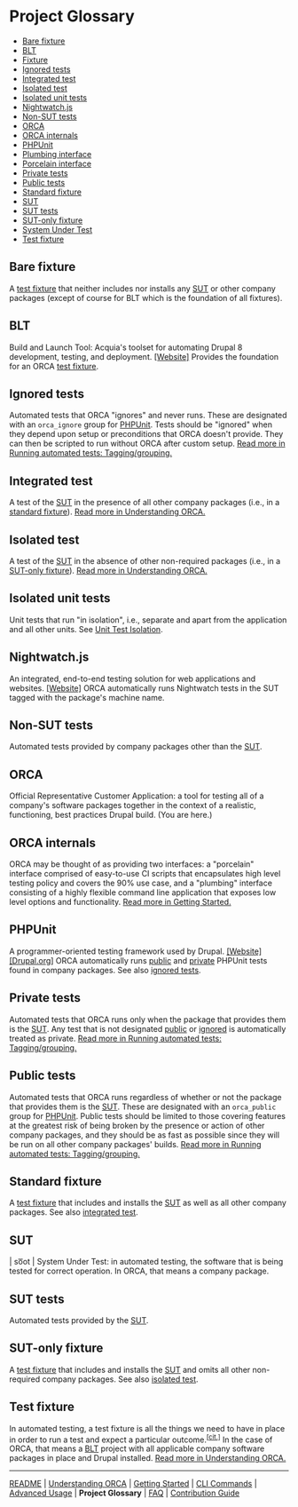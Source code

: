 # Project Glossary

* [Bare fixture](#bare-fixture)
* [BLT](#blt)
* [Fixture](#test-fixture)
* [Ignored tests](#ignored-tests)
* [Integrated test](#integrated-test)
* [Isolated test](#isolated-test)
* [Isolated unit tests](#isolated-unit-tests)
* [Nightwatch.js](#nightwatchjs)
* [Non-SUT tests](#non-sut-tests)
* [ORCA](#orca)
* [ORCA internals](#orca-internals)
* [PHPUnit](#phpunit)
* [Plumbing interface](#orca-internals)
* [Porcelain interface](#orca-internals)
* [Private tests](#private-tests)
* [Public tests](#public-tests)
* [Standard fixture](#standard-fixture)
* [SUT](#sut)
* [SUT tests](#sut-tests)
* [SUT-only fixture](#sut-only-fixture)
* [System Under Test](#sut)
* [Test fixture](#test-fixture)

## Bare fixture

A [test fixture](#test-fixture) that neither includes nor installs any [SUT](#sut) or other company packages (except of course for BLT which is the foundation of all fixtures).

## BLT

Build and Launch Tool: Acquia's toolset for automating Drupal 8 development, testing, and deployment. [[Website]](https://github.com/acquia/blt) Provides the foundation for an ORCA [test fixture](#test-fixture).

## Ignored tests

Automated tests that ORCA "ignores" and never runs. These are designated with an `orca_ignore` group for [PHPUnit](#phpunit). Tests should be "ignored" when they depend upon setup or preconditions that ORCA doesn't provide. They can then be scripted to run without ORCA after custom setup. [Read more in Running automated tests: Tagging/grouping.](getting-started.md#tagginggrouping)

## Integrated test

A test of the [SUT](#sut) in the presence of all other company packages (i.e., in a [standard fixture](#standard-fixture)). [Read more in Understanding ORCA.](understanding-orca.md#automated-tests)

## Isolated test

A test of the [SUT](#sut) in the absence of other non-required packages (i.e., in a [SUT-only fixture](#sut-only-fixture)). [Read more in Understanding ORCA.](understanding-orca.md#automated-tests)

## Isolated unit tests

Unit tests that run "in isolation", i.e., separate and apart from the application and all other units. See [Unit Test Isolation](http://wiki.c2.com/?UnitTestIsolation).

## Nightwatch.js

An integrated, end-to-end testing solution for web applications and websites. [[Website]](https://nightwatchjs.org/) ORCA automatically runs Nightwatch tests in the SUT tagged with the package's machine name.

## Non-SUT tests

Automated tests provided by company packages other than the [SUT](#sut).

## ORCA

Official Representative Customer Application: a tool for testing all of a company's software packages together in the context of a realistic, functioning, best practices Drupal build. (You are here.)

## ORCA internals

ORCA may be thought of as providing two interfaces: a "porcelain" interface comprised of easy-to-use CI scripts that encapsulates high level testing policy and covers the 90% use case, and a "plumbing" interface consisting of a highly flexible command line application that exposes low level options and functionality. [Read more in Getting Started.](getting-started.md)

## PHPUnit

A programmer-oriented testing framework used by Drupal. [[Website]](https://phpunit.de/) [[Drupal.org]](https://www.drupal.org/docs/8/phpunit) ORCA automatically runs [public](#public-tests) and [private](#private-tests) PHPUnit tests found in company packages. See also [ignored tests](#ignored-tests).

## Private tests

Automated tests that ORCA runs only when the package that provides them is the [SUT](#sut). Any test that is not designated [public](#public-tests) or [ignored](#ignored-tests) is automatically treated as private. [Read more in Running automated tests: Tagging/grouping.](getting-started.md#tagginggrouping)

## Public tests

Automated tests that ORCA runs regardless of whether or not the package that provides them is the [SUT](#sut). These are designated with an `orca_public` group for [PHPUnit](#phpunit). Public tests should be limited to those covering features at the greatest risk of being broken by the presence or action of other company packages, and they should be as fast as possible since they will be run on all other company packages' builds. [Read more in Running automated tests: Tagging/grouping.](getting-started.md#tagginggrouping)

## Standard fixture

A [test fixture](#test-fixture) that includes and installs the [SUT](#sut) as well as all other company packages. See also [integrated test](#integrated-test).

## SUT

| so͞ot | System Under Test: in automated testing, the software that is being tested for correct operation. In ORCA, that means a company package.

## SUT tests

Automated tests provided by the [SUT](#sut).

## SUT-only fixture

A [test fixture](#test-fixture) that includes and installs the [SUT](#sut) and omits all other non-required company packages. See also [isolated test](#isolated-test).

## Test fixture

In automated testing, a test fixture is all the things we need to have in place in order to run a test and expect a particular outcome.<sup>[[cit.]](http://xunitpatterns.com/test%20fixture%20-%20xUnit.html)</sup> In the case of ORCA, that means a [BLT](#blt) project with all applicable company software packages in place and Drupal installed. [Read more in Understanding ORCA.](understanding-orca.md#test-fixtures)

---

[README](README.md)
| [Understanding ORCA](understanding-orca.md)
| [Getting Started](getting-started.md)
| [CLI Commands](commands.md)
| [Advanced Usage](advanced-usage.md)
| **Project Glossary**
| [FAQ](faq.md)
| [Contribution Guide](CONTRIBUTING.md)
